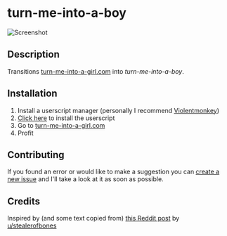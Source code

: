 # turn-me-into-a-boy
![Screenshot](https://user-images.githubusercontent.com/107230685/173120112-4af5a009-d61b-476e-af85-73d42e5eecd0.jpg)

## Description
Transitions [turn-me-into-a-girl.com](https://turn-me-into-a-girl.com) into _turn-me-into-a-boy_.

## Installation
1. Install a userscript manager (personally I recommend [Violentmonkey](https://violentmonkey.github.io/get-it/))
2. [Click here](https://github.com/middernacht/turn-me-into-a-boy/raw/main/turn-me-into-a-boy.user.js) to install the userscript
3. Go to [turn-me-into-a-girl.com](https://turn-me-into-a-girl.com)
4. Profit

## Contributing
If you found an error or would like to make a suggestion you can [create a new issue](https://github.com/middernacht/turn-me-into-a-boy/issues/new) and I'll take a look at it as soon as possible.

## Credits
Inspired by (and some text copied from) [this Reddit post](https://www.reddit.com/r/egg_irl/comments/v8emmh/eggirl/) by [u/stealerofbones](https://www.reddit.com/user/stealerofbones/)
